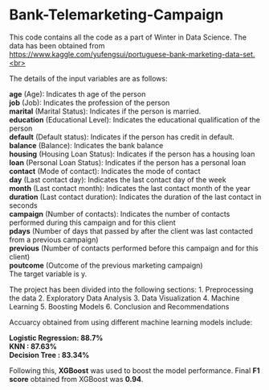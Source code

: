 # Bank-Telemarketing-Campaign
This code contains all the code as a part of Winter in Data Science. The data has been obtained from https://www.kaggle.com/yufengsui/portuguese-bank-marketing-data-set.<br>


The details of the input variables are as follows:<br>

**age** (Age): Indicates th age of the person<br>
**job** (Job): Indicates the profession of the person<br>
**marital** (Marital Status): Indicates if the person is married.<br>
**education** (Educational Level): Indicates the educational qualification of the person<br>
**default** (Default status): Indicates if the person has credit in default.<br>
**balance** (Balance): Indicates the bank balance<br>
**housing** (Housing Loan Status): Indicates if the person has a housing loan<br>
**loan** (Personal Loan Status): Indicates if the person has a personal loan<br>
**contact** (Mode of contact): Indicates the mode of contact<br>
**day** (Last contact day): Indicates the last contact day of the week<br>
**month** (Last contact month): Indicates the last contact month of the year<br>
**duration** (Last contact duration): Indicates the duration of the last contact in seconds<br>
**campaign** (Number of contacts): Indicates the number of contacts performed during this campaign and for this client<br>
**pdays** (Number of days that passed by after the client was last contacted from a previous campaign)<br>
**previous** (Number of contacts performed before this campaign and for this client)<br>
**poutcome** (Outcome of the previous marketing campaign)<br>
The target variable is y.<br>

The project has been divided into the following sections: 1. Preprocessing the data 2. Exploratory Data Analysis 3. Data Visualization 4. Machine Learning 5. Boosting Models 6. Conclusion and Recommendations<br>


Accuarcy obtained from using different machine learning models include:<br>

**Logistic Regression: 88.7%**<br>
**KNN : 87.63%**<br>
**Decision Tree : 83.34%**<br>

Following this, **XGBoost** was used to boost the model performance. Final **F1 score** obtained from XGBoost was **0.94**.
